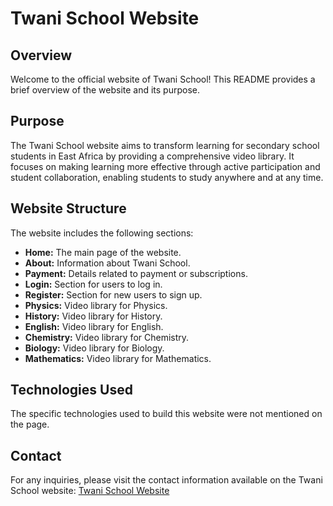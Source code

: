 # Twani School Website

## Overview

Welcome to the official website of Twani School! This README provides a brief overview of the website and its purpose.

## Purpose

The Twani School website aims to transform learning for secondary school students in East Africa by providing a comprehensive video library. It focuses on making learning more effective through active participation and student collaboration, enabling students to study anywhere and at any time.

## Website Structure

The website includes the following sections:

- **Home:** The main page of the website.
- **About:** Information about Twani School.
- **Payment:** Details related to payment or subscriptions.
- **Login:** Section for users to log in.
- **Register:** Section for new users to sign up.
- **Physics:** Video library for Physics.
- **History:** Video library for History.
- **English:** Video library for English.
- **Chemistry:** Video library for Chemistry.
- **Biology:** Video library for Biology.
- **Mathematics:** Video library for Mathematics.

## Technologies Used

The specific technologies used to build this website were not mentioned on the page.

## Contact

For any inquiries, please visit the contact information available on the Twani School website: [Twani School Website](https://twanisnetschool.com/)
